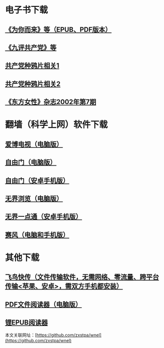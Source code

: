 # 电子书下载
## [**《为你而来》等（EPUB、PDF版本）**](https://github.com/zxstpa/wnel/files/5403615/wnel.zip)
## [**《九评共产党》等**](https://github.com/zxstpa/wnel/files/5332448/9p.zip)
## [**共产党种鸦片相关1**](https://github.com/zxstpa/wnel/files/5394769/yapian1.zip)
## [**共产党种鸦片相关2**](https://github.com/zxstpa/wnel/files/5394772/yapian2.zip)
## [**《东方女性》杂志2002年第7期**](https://github.com/zxstpa/wnel/files/5394906/DFNX-2002-7.zip)


# 翻墙（科学上网）软件下载
## [**爱博电视（电脑版）**](https://github.com/zxstpa/wnel/files/4812881/Green_iPPOTV.zip)
## [**自由门（电脑版）**](https://github.com/zxstpa/wnel/files/4841991/fg786p.zip)
## [**自由门（安卓手机版）**](https://github.com/zxstpa/wnel/files/5394851/fgma43.zip)
## [**无界浏览（电脑版）**](https://github.com/zxstpa/wnel/files/4812782/u.zip)
## [**无界一点通（安卓手机版）**](https://github.com/zxstpa/wnel/files/4812890/um.zip)
## [**赛风（电脑和手机版）**](https://s3.amazonaws.com/psiphon/web/mjr4-p23r-puwl/zh/download.html#direct)

# 其他下载
## [**飞鸟快传（文件传输软件，无需网络、零流量、跨平台传输<苹果、安卓>，需双方手机都安装）**](https://github.com/zxstpa/wnel/files/4862999/feiniaokc_v2.4_from1.zip)
## [**PDF文件阅读器（电脑版）**](https://github.com/zxstpa/wnel/files/4867289/PDF.zip)
## [**锂EPUB阅读器**](https://github.com/zxstpa/wnel/files/4862984/Lithium_78.zip)

本文关联网址：[https://github.com/zxstpa/wnel](https://github.com/zxstpa/wnel)
